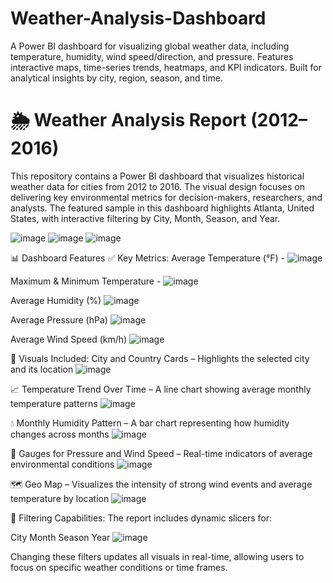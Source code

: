# Weather-Analysis-Dashboard
A Power BI dashboard for visualizing global weather data, including temperature, humidity, wind speed/direction, and pressure. Features interactive maps, time-series trends, heatmaps, and KPI indicators. Built for analytical insights by city, region, season, and time.

# 🌦️ Weather Analysis Report (2012–2016)
This repository contains a Power BI dashboard that visualizes historical weather data for cities from 2012 to 2016. The visual design focuses on delivering key environmental metrics for decision-makers, researchers, and analysts. The featured sample in this dashboard highlights Atlanta, United States, with interactive filtering by City, Month, Season, and Year.

![image](https://github.com/user-attachments/assets/abfa636b-b031-4acb-ad06-ed08024eca22)
![image](https://github.com/user-attachments/assets/49b7799c-8d0e-41db-9543-6361c11b9c86)
![image](https://github.com/user-attachments/assets/47102497-ecef-4cae-bf06-7cbdb0f734c3)

📊 Dashboard Features
✅ Key Metrics:
Average Temperature (°F) -
![image](https://github.com/user-attachments/assets/340648a8-befb-468c-90a5-a21b6228eb8f)

Maximum & Minimum Temperature - 
![image](https://github.com/user-attachments/assets/2dbadfe7-a059-4823-a828-18b94c1736b4)

Average Humidity (%)
![image](https://github.com/user-attachments/assets/8efefc3e-46cb-4066-bfe2-773c39357461)

Average Pressure (hPa)
![image](https://github.com/user-attachments/assets/9685c08a-36fb-4cca-8a33-46faee06f58a)

Average Wind Speed (km/h)
![image](https://github.com/user-attachments/assets/5a9d55dd-c9d1-4c0e-a999-fd6a78e55d73)

📍 Visuals Included:
City and Country Cards – Highlights the selected city and its location
![image](https://github.com/user-attachments/assets/76c7a901-33b0-4bf4-8413-a693bd28f281)

📈 Temperature Trend Over Time – A line chart showing average monthly temperature patterns
![image](https://github.com/user-attachments/assets/3d88c97d-7737-4dda-8f04-6f960cd2d638)

💧 Monthly Humidity Pattern – A bar chart representing how humidity changes across months
![image](https://github.com/user-attachments/assets/478f5281-ee86-446b-8ecc-c9a32a979af6)

🧭 Gauges for Pressure and Wind Speed – Real-time indicators of average environmental conditions
![image](https://github.com/user-attachments/assets/137ea50e-22c9-42d0-b781-33de873d4a8b)


🗺️ Geo Map – Visualizes the intensity of strong wind events and average temperature by location
![image](https://github.com/user-attachments/assets/d613f8c5-1c09-4000-a273-474a818a7cb6)

🔎 Filtering Capabilities:
The report includes dynamic slicers for:

City
Month
Season
Year
![image](https://github.com/user-attachments/assets/0c104bae-6551-450c-8023-60d29d8a5fd5)

Changing these filters updates all visuals in real-time, allowing users to focus on specific weather conditions or time frames.
